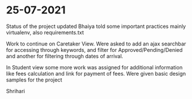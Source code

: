 # 25-07-2021

Status of the project updated
Bhaiya told some important practices mainly virtualenv, also requirements.txt 

Work to continue on Caretaker View.
Were asked to add an ajax searchbar for accessing through keywords, and filter for Approved/Pending/Denied and another for filtering through dates of arrival.

In Student view some more work was assigned for additional information like fees calculation and link for payment of fees.
Were given basic design samples for the project

Shrihari

